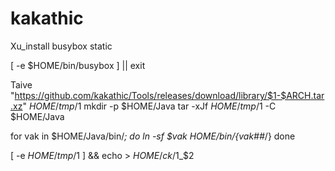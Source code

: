 # kakathic
Xu_install busybox static

[ -e $HOME/bin/busybox ] || exit

Taive "https://github.com/kakathic/Tools/releases/download/library/$1-$ARCH.tar.xz" $HOME/tmp/$1
mkdir -p $HOME/Java
tar -xJf $HOME/tmp/$1 -C $HOME/Java

for vak in $HOME/Java/bin/*; do
ln -sf $vak $HOME/bin/${vak##*/}
done

[ -e $HOME/tmp/$1 ] && echo > $HOME/ck/$1_$2


